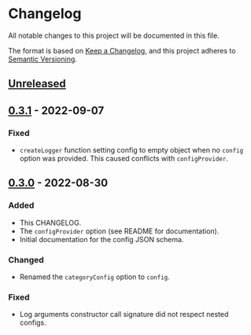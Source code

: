 # Changelog

All notable changes to this project will be documented in this file.

The format is based on [Keep a Changelog](https://keepachangelog.com/en/1.0.0/),
and this project adheres to
[Semantic Versioning](https://semver.org/spec/v2.0.0.html).

## [Unreleased]

## [0.3.1] - 2022-09-07

### Fixed

- `createLogger` function setting config to empty object when no `config` option
  was provided. This caused conflicts with `configProvider`.

## [0.3.0] - 2022-08-30

### Added

- This CHANGELOG.
- The `configProvider` option (see README for documentation).
- Initial documentation for the config JSON schema.

### Changed

- Renamed the `categoryConfig` option to `config`.

### Fixed

- Log arguments constructor call signature did not respect nested configs.

[Unreleased]: https://github.com/JupiterOne/node-bunyan-category/compare/v0.3.0...HEAD

[0.3.1]: https://github.com/JupiterOne/node-bunyan-category/compare/v0.3.0...v0.3.1
[0.3.0]: https://github.com/JupiterOne/node-bunyan-category/compare/v0.2.0...v0.3.0
